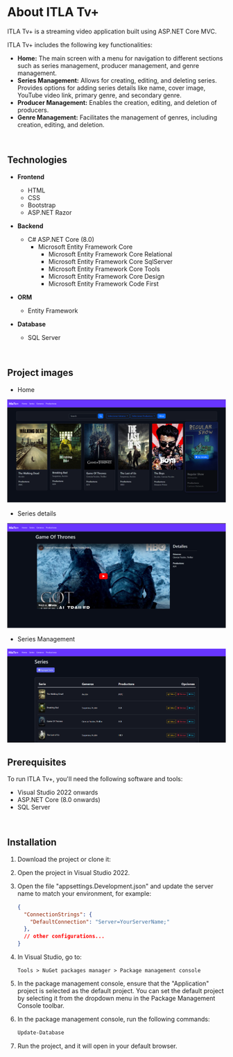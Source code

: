 <!-- ABOUT THE PROJECT -->
# About ITLA Tv+

ITLA Tv+ is a streaming video application built using ASP.NET Core MVC.

ITLA Tv+ includes the following key functionalities:

* **Home:** The main screen with a menu for navigation to different sections such as series management, producer management, and genre management.
* **Series Management:** Allows for creating, editing, and deleting series. Provides options for adding series details like name, cover image, YouTube video link, primary genre, and secondary genre.
* **Producer Management:** Enables the creation, editing, and deletion of producers.
* **Genre Management:** Facilitates the management of genres, including creation, editing, and deletion.
<br>

## Technologies

- **Frontend**
  - HTML
  - CSS
  - Bootstrap
  - ASP.NET Razor

- **Backend**
  - C# ASP.NET Core (8.0)
    - Microsoft Entity Framework Core
      - Microsoft Entity Framework Core Relational
      - Microsoft Entity Framework Core SqlServer
      - Microsoft Entity Framework Core Tools
      - Microsoft Entity Framework Core Design
      - Microsoft Entity Framework Code First

- **ORM**
  - Entity Framework

- **Database**
  - SQL Server
<br>

## Project images

* Home

![Itla Tv+ Home](https://github.com/AleGxrcia/Itla-Tv-Plus/blob/main/ItlaTvPlus/wwwroot/images/Index.png)

* Series details

![Itla Tv+ Series details](https://github.com/AleGxrcia/Itla-Tv-Plus/blob/main/ItlaTvPlus/wwwroot/images/series-details.png)

* Series Management

![Itla Tv+ Series Management](https://github.com/AleGxrcia/Itla-Tv-Plus/blob/main/ItlaTvPlus/wwwroot/images/series-management.png)
<br>

## Prerequisites
To run ITLA Tv+, you'll need the following software and tools:

* Visual Studio 2022 onwards
* ASP.NET Core (8.0 onwards)
* SQL Server
<br>

## Installation

1. Download the project or clone it:

2. Open the project in Visual Studio 2022.

3. Open the file "appsettings.Development.json" and update the server name to match your environment, for example:

   ```json
   {
     "ConnectionStrings": {
       "DefaultConnection": "Server=YourServerName;"
     },
     // other configurations...
   }
   ```
4. In Visual Studio, go to:
   ```
   Tools > NuGet packages manager > Package management console
   ```
5. In the package management console, ensure that the "Application" project is selected as the default project. You can set the default project by selecting it from the dropdown menu in the Package Management Console toolbar.
   
6. In the package management console, run the following commands:
   ```bash
   Update-Database
   ```
7. Run the project, and it will open in your default browser.

